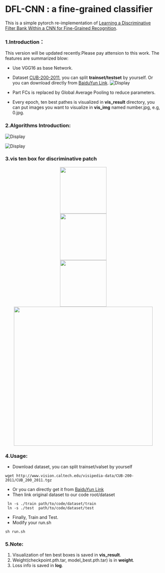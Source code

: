 # DFL-CNN : a fine-grained classifier
This is a simple pytorch re-implementation of [Learning a Discriminative Filter Bank Within a CNN for Fine-Grained Recognition](https://arxiv.org/pdf/1611.09932.pdf).

 
 
### 1.Introduction： 
This version will be updated recently.Please pay attension to this work.
The features are summarized blow:
+ Use VGG16 as base Network.
+ Dataset [CUB-200-2011](http://www.vision.caltech.edu/visipedia/CUB-200-2011.html), you can split **trainset/testset** by yourself.
  Or you can download directly from [BaiduYun Link](https://pan.baidu.com/s/1JQxa3DYDrM329skC73kbzQ).
![Display](https://www.researchgate.net/profile/Xiangteng_He/publication/320032994/figure/fig1/AS:542681248288768@1506396700557/Examples-of-CUB-200-2011-dataset-1-First-row-shows-large-variance-in-the-same.png)
  
+ Part FCs is replaced by Global Average Pooling to reduce parameters.
+ Every epoch, ten best pathes is visualized in **vis_result** directory, you can put images you want to visualize in **vis_img** named number.jpg, e.g, 0.jpg.



### 2.Algorithms Introduction:
![Display](https://github.com/songdejia/DFL-CNN/blob/master/screenshot/introduction2.png)

![Display](https://github.com/songdejia/DFL-CNN/blob/master/screenshot/introduction1.jpg)





### 3.vis ten box for discriminative patch 
<div align=center><img width="150" height="150" src="https://github.com/songdejia/DFL-CNN/blob/master/screenshot/vis_1.jpg"/></div>

<div align=center><img width="150" height="150" src="https://github.com/songdejia/DFL-CNN/blob/master/screenshot/vis_2.jpg"/></div>

<div align=center><img width="150" height="150" src="https://github.com/songdejia/DFL-CNN/blob/master/screenshot/vis_3.jpg"/></div>

<div align=center><img width="448" height="448" src="https://github.com/songdejia/DFL-CNN/blob/master/screenshot/vis_4.jpg"/></div>




### 4.Usage:
+ Download dataset, you can split trainset/valset by yourself
```
wget http://www.vision.caltech.edu/visipedia-data/CUB-200-2011/CUB_200_2011.tgz
```
+ Or you can directly get it from [BaiduYun Link](https://pan.baidu.com/s/1JQxa3DYDrM329skC73kbzQ)
+ Then link original dataset to our code root/dataset
``` 
 ln -s ./train path/to/code/dataset/train 
 ln -s ./test  path/to/code/dataset/test
```
+ Finally, Train and Test.
+ Modify your run.sh 
```
sh run.sh
```



### 5.Note:
1. Visualization of ten best boxes is saved in **vis_result**. 
2. Weight(checkpoint.pth.tar, model_best.pth.tar) is in **weight**.
3. Loss info is saved in **log**.

